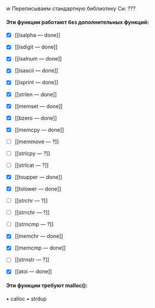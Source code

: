 w     Переписываем стандартную библиотеку Си: ???

#### Эти функции работают без дополнительных функций:

- [x] [[isalpha — done]]
- [x] [[isdigit — done]]
- [x] [[isalnum — done]]
- [x] [[isascii — done]]
- [x] [[isprint — done]]
- [x] [[strlen — done]]
- [x] [[memset — done]]
- [x] [[bzero — done]]
- [x] [[memcpy — done]]
- [ ] [[memmove — ?]]
- [ ] [[strlcpy — ?]]
- [ ] [[strlcat — ?]]
- [x] [[toupper — done]]
- [x] [[tolower — done]]
- [ ] [[strchr — ?]]
- [ ] [[strrchr — ?]]
- [ ] [[strncmp — ?]]
- [x] [[memchr — done]]
- [x] [[memcmp — done]]
- [ ] [[strnstr — ?]]
- [x] [[atoi — done]]



#### Эти функции требуют malloc():

• calloc
• strdup

